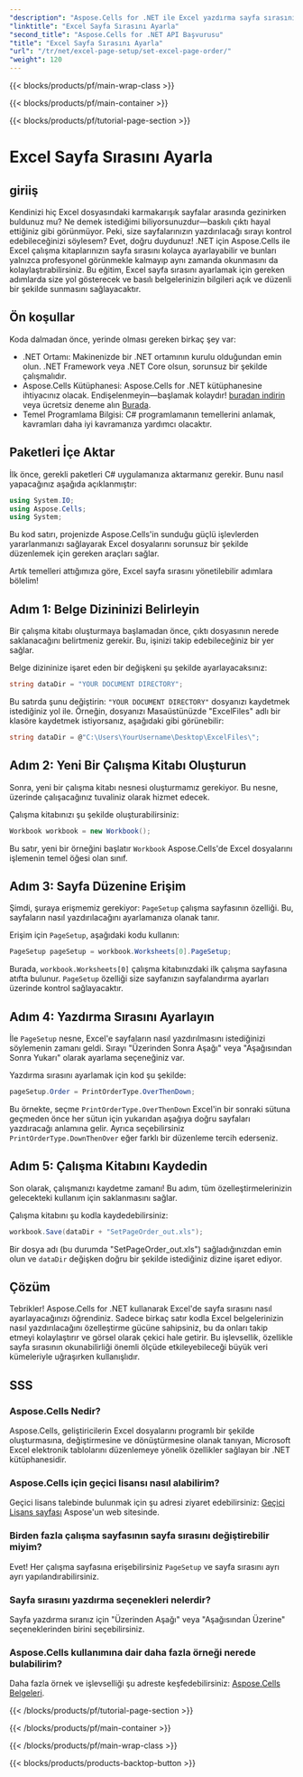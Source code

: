```yaml
---
"description": "Aspose.Cells for .NET ile Excel yazdırma sayfa sırasını zahmetsizce kontrol edin. Bu adım adım kılavuzda iş akışınızı nasıl özelleştireceğinizi öğrenin."
"linktitle": "Excel Sayfa Sırasını Ayarla"
"second_title": "Aspose.Cells for .NET API Başvurusu"
"title": "Excel Sayfa Sırasını Ayarla"
"url": "/tr/net/excel-page-setup/set-excel-page-order/"
"weight": 120
---
```


{{< blocks/products/pf/main-wrap-class >}}

{{< blocks/products/pf/main-container >}}

{{< blocks/products/pf/tutorial-page-section >}}

# Excel Sayfa Sırasını Ayarla

## giriiş

Kendinizi hiç Excel dosyasındaki karmakarışık sayfalar arasında gezinirken buldunuz mu? Ne demek istediğimi biliyorsunuzdur—baskılı çıktı hayal ettiğiniz gibi görünmüyor. Peki, size sayfalarınızın yazdırılacağı sırayı kontrol edebileceğinizi söylesem? Evet, doğru duydunuz! .NET için Aspose.Cells ile Excel çalışma kitaplarınızın sayfa sırasını kolayca ayarlayabilir ve bunları yalnızca profesyonel görünmekle kalmayıp aynı zamanda okunmasını da kolaylaştırabilirsiniz. Bu eğitim, Excel sayfa sırasını ayarlamak için gereken adımlarda size yol gösterecek ve basılı belgelerinizin bilgileri açık ve düzenli bir şekilde sunmasını sağlayacaktır.

## Ön koşullar

Koda dalmadan önce, yerinde olması gereken birkaç şey var:

- .NET Ortamı: Makinenizde bir .NET ortamının kurulu olduğundan emin olun. .NET Framework veya .NET Core olsun, sorunsuz bir şekilde çalışmalıdır.
- Aspose.Cells Kütüphanesi: Aspose.Cells for .NET kütüphanesine ihtiyacınız olacak. Endişelenmeyin—başlamak kolaydır! [buradan indirin](https://releases.aspose.com/cells/net/) veya ücretsiz deneme alın [Burada](https://releases.aspose.com/).
- Temel Programlama Bilgisi: C# programlamanın temellerini anlamak, kavramları daha iyi kavramanıza yardımcı olacaktır.

## Paketleri İçe Aktar

İlk önce, gerekli paketleri C# uygulamanıza aktarmanız gerekir. Bunu nasıl yapacağınız aşağıda açıklanmıştır:

```csharp
using System.IO;
using Aspose.Cells;
using System;
```

Bu kod satırı, projenizde Aspose.Cells'in sunduğu güçlü işlevlerden yararlanmanızı sağlayarak Excel dosyalarını sorunsuz bir şekilde düzenlemek için gereken araçları sağlar.

Artık temelleri attığımıza göre, Excel sayfa sırasını yönetilebilir adımlara bölelim!

## Adım 1: Belge Dizininizi Belirleyin

Bir çalışma kitabı oluşturmaya başlamadan önce, çıktı dosyasının nerede saklanacağını belirtmeniz gerekir. Bu, işinizi takip edebileceğiniz bir yer sağlar. 

Belge dizininize işaret eden bir değişkeni şu şekilde ayarlayacaksınız:

```csharp
string dataDir = "YOUR DOCUMENT DIRECTORY";
```

Bu satırda şunu değiştirin: `"YOUR DOCUMENT DIRECTORY"` dosyanızı kaydetmek istediğiniz yol ile. Örneğin, dosyanızı Masaüstünüzde "ExcelFiles" adlı bir klasöre kaydetmek istiyorsanız, aşağıdaki gibi görünebilir:

```csharp
string dataDir = @"C:\Users\YourUsername\Desktop\ExcelFiles\";
```

## Adım 2: Yeni Bir Çalışma Kitabı Oluşturun


Sonra, yeni bir çalışma kitabı nesnesi oluşturmamız gerekiyor. Bu nesne, üzerinde çalışacağınız tuvaliniz olarak hizmet edecek.

Çalışma kitabınızı şu şekilde oluşturabilirsiniz:

```csharp
Workbook workbook = new Workbook();
```

Bu satır, yeni bir örneğini başlatır `Workbook` Aspose.Cells'de Excel dosyalarını işlemenin temel öğesi olan sınıf.

## Adım 3: Sayfa Düzenine Erişim


Şimdi, şuraya erişmemiz gerekiyor: `PageSetup` çalışma sayfasının özelliği. Bu, sayfaların nasıl yazdırılacağını ayarlamanıza olanak tanır.

Erişim için `PageSetup`, aşağıdaki kodu kullanın:

```csharp
PageSetup pageSetup = workbook.Worksheets[0].PageSetup;
```

Burada, `workbook.Worksheets[0]` çalışma kitabınızdaki ilk çalışma sayfasına atıfta bulunur. `PageSetup` özelliği size sayfanızın sayfalandırma ayarları üzerinde kontrol sağlayacaktır.

## Adım 4: Yazdırma Sırasını Ayarlayın


İle `PageSetup` nesne, Excel'e sayfaların nasıl yazdırılmasını istediğinizi söylemenin zamanı geldi. Sırayı "Üzerinden Sonra Aşağı" veya "Aşağısından Sonra Yukarı" olarak ayarlama seçeneğiniz var.

Yazdırma sırasını ayarlamak için kod şu şekilde:

```csharp
pageSetup.Order = PrintOrderType.OverThenDown;
```

Bu örnekte, seçme `PrintOrderType.OverThenDown` Excel'in bir sonraki sütuna geçmeden önce her sütun için yukarıdan aşağıya doğru sayfaları yazdıracağı anlamına gelir. Ayrıca seçebilirsiniz `PrintOrderType.DownThenOver` eğer farklı bir düzenleme tercih ederseniz.

## Adım 5: Çalışma Kitabını Kaydedin


Son olarak, çalışmanızı kaydetme zamanı! Bu adım, tüm özelleştirmelerinizin gelecekteki kullanım için saklanmasını sağlar.

Çalışma kitabını şu kodla kaydedebilirsiniz:

```csharp
workbook.Save(dataDir + "SetPageOrder_out.xls");
```

Bir dosya adı (bu durumda "SetPageOrder_out.xls") sağladığınızdan emin olun ve `dataDir` değişken doğru bir şekilde istediğiniz dizine işaret ediyor.

## Çözüm

Tebrikler! Aspose.Cells for .NET kullanarak Excel'de sayfa sırasını nasıl ayarlayacağınızı öğrendiniz. Sadece birkaç satır kodla Excel belgelerinizin nasıl yazdırılacağını özelleştirme gücüne sahipsiniz, bu da onları takip etmeyi kolaylaştırır ve görsel olarak çekici hale getirir. Bu işlevsellik, özellikle sayfa sırasının okunabilirliği önemli ölçüde etkileyebileceği büyük veri kümeleriyle uğraşırken kullanışlıdır. 

## SSS

### Aspose.Cells Nedir?
Aspose.Cells, geliştiricilerin Excel dosyalarını programlı bir şekilde oluşturmasına, değiştirmesine ve dönüştürmesine olanak tanıyan, Microsoft Excel elektronik tablolarını düzenlemeye yönelik özellikler sağlayan bir .NET kütüphanesidir.

### Aspose.Cells için geçici lisansı nasıl alabilirim?
Geçici lisans talebinde bulunmak için şu adresi ziyaret edebilirsiniz: [Geçici Lisans sayfası](https://purchase.aspose.com/temporary-license/) Aspose'un web sitesinde.

### Birden fazla çalışma sayfasının sayfa sırasını değiştirebilir miyim?
Evet! Her çalışma sayfasına erişebilirsiniz `PageSetup` ve sayfa sırasını ayrı ayrı yapılandırabilirsiniz.

### Sayfa sırasını yazdırma seçenekleri nelerdir?
Sayfa yazdırma sıranız için "Üzerinden Aşağı" veya "Aşağısından Üzerine" seçeneklerinden birini seçebilirsiniz.

### Aspose.Cells kullanımına dair daha fazla örneği nerede bulabilirim?
Daha fazla örnek ve işlevselliği şu adreste keşfedebilirsiniz: [Aspose.Cells Belgeleri](https://reference.aspose.com/cells/net/).

{{< /blocks/products/pf/tutorial-page-section >}}

{{< /blocks/products/pf/main-container >}}

{{< /blocks/products/pf/main-wrap-class >}}

{{< blocks/products/products-backtop-button >}}